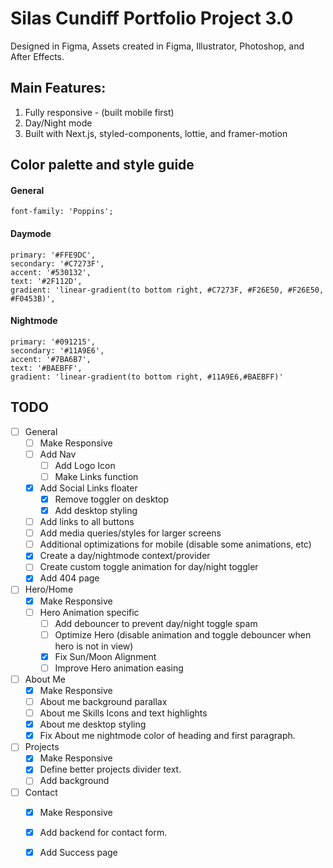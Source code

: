 # Silas Cundiff Portfolio Project 3.0

Designed in Figma, Assets created in Figma, Illustrator, Photoshop, and After Effects.



## Main Features:
  1. Fully responsive - (built mobile first)
  2. Day/Night mode
  3. Built with Next.js, styled-components, lottie, and framer-motion
  

## Color palette and style guide

  #### General
    font-family: 'Poppins';
  
  #### Daymode
    primary: '#FFE9DC',
    secondary: '#C7273F',
    accent: '#530132',
    text: '#2F112D',
    gradient: 'linear-gradient(to bottom right, #C7273F, #F26E50, #F26E50, #F0453B)',


  #### Nightmode
    primary: '#091215',
    secondary: '#11A9E6',
    accent: '#7BA6B7',
    text: '#BAEBFF',
    gradient: 'linear-gradient(to bottom right, #11A9E6,#BAEBFF)'


  ## TODO
  - [ ] General
    - [ ] Make Responsive
    - [ ] Add Nav
      - [ ] Add Logo Icon
      - [ ] Make Links function
    - [x] Add Social Links floater
      - [x] Remove toggler on desktop
      - [x] Add desktop styling
    - [ ] Add links to all buttons
    - [ ] Add media queries/styles for larger screens
    - [ ] Additional optimizations for mobile (disable some animations, etc)
    - [x] Create a day/nightmode context/provider
    - [ ] Create custom toggle animation for day/night toggler
    - [x] Add 404 page
  - [ ] Hero/Home
    - [x] Make Responsive
    - [ ] Hero Animation specific
      - [ ] Add debouncer to prevent day/night toggle spam
      - [ ] Optimize Hero (disable animation and toggle debouncer when hero is not in view)
      - [x] Fix Sun/Moon Alignment
      - [ ] Improve Hero animation easing
  - [ ] About Me
    - [x] Make Responsive
    - [ ] About me background parallax
    - [ ] About me Skills Icons and text highlights
    - [x] About me desktop styling
    - [x] Fix About me nightmode color of heading and first paragraph.
  - [ ] Projects
    - [x] Make Responsive
    - [x] Define better projects divider text. 
    - [ ] Add background
  - [ ] Contact
    - [x] Make Responsive
    - [x] Add backend for contact form.
    - [x] Add Success page


